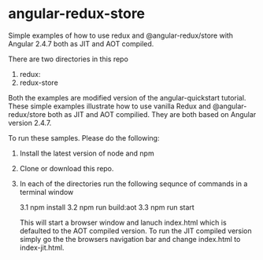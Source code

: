 # angular-redux-store
Simple examples of how to use redux and @angular-redux/store with Angular 2.4.7 both as JIT and AOT compiled.

There are two directories in this repo
  1. redux:
  2. redux-store
 
Both the examples are modified version of the angular-quickstart tutorial. These simple examples illustrate how to use vanilla Redux and @angular-redux/store both as JIT and AOT compilied. They are both based on Angular version 2.4.7.
 
To run these samples. Please do the following:

1. Install the latest version of node and npm
2. Clone or download this repo.
3. In each of the directories run the following sequnce of commands in a terminal window
    
    3.1 npm install
    3.2 npm run build:aot
    3.3 npm run start
    
    This will start a browser window and lanuch index.html which is defaulted to the AOT compiled version. To run the JIT compiled version simply go the the browsers navigation bar and change index.html to index-jit.html.

